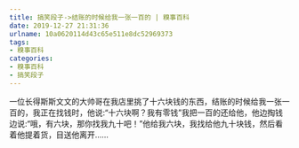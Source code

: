 ```yaml
---
title: 搞笑段子->结账的时候给我一张一百的 | 糗事百科
date: 2019-12-27 21:31:36
urlname: 10a0620114d43c65e511e8dc52969373
tags: 
- 糗事百科
categories:
- 糗事百科
- 搞笑段子
---
```

一位长得斯斯文文的大帅哥在我店里挑了十六块钱的东西，结账的时候给我一张一百的，我正在找钱时，他说:“十六块啊？我有零钱”我把一百的还给他，他边掏钱边说:“哦，有六块，那你找我九十吧！”他给我六块，我找给他九十块钱，然后看着他提着货，目送他离开……


